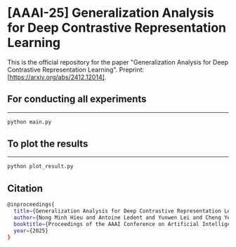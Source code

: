 # [AAAI-25] Generalization Analysis for Deep Contrastive Representation Learning
This is the official repository for the paper "Generalization Analysis for Deep Contrastive Representation Learning". Preprint: [https://arxiv.org/abs/2412.12014].


## For conducting all experiments
---
```bash
python main.py
```

## To plot the results
---
```bash
python plot_result.py
```

## Citation
```bash
@inproceedings{
  title={Generalization Analysis for Deep Contrastive Representation Learning},
  author={Nong Minh Hieu and Antoine Ledent and Yunwen Lei and Cheng Yeaw Ku},
  booktitle={Proceedings of the AAAI Conference on Artificial Intelligence}
  year={2025}
}
```
